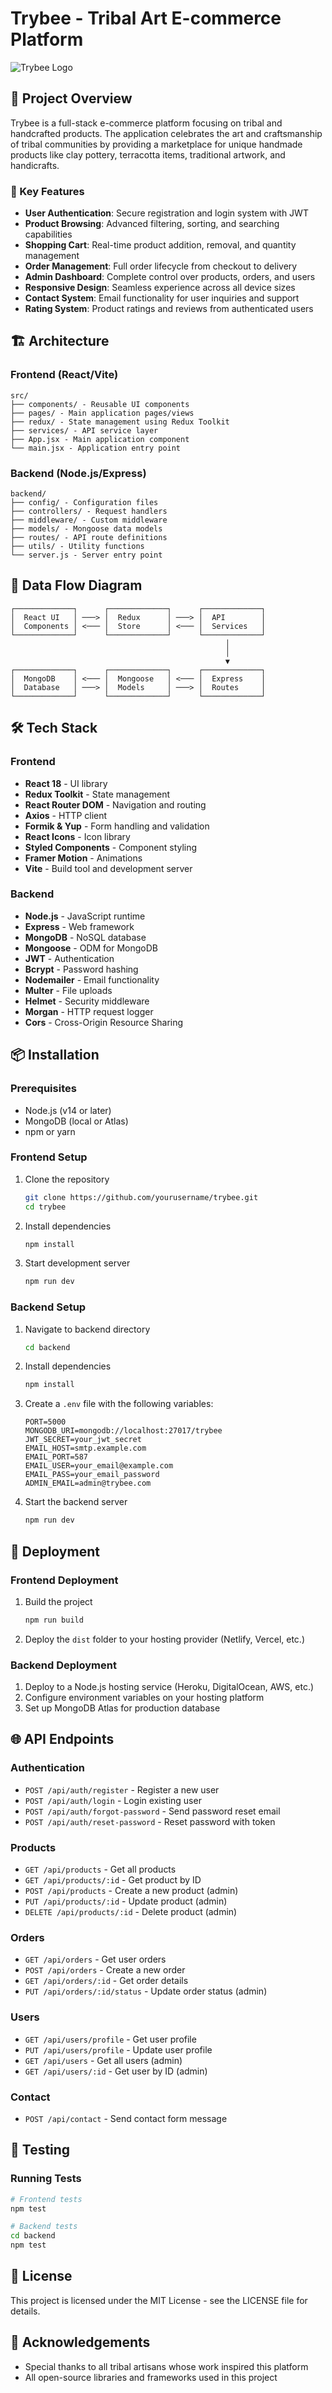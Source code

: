 # Trybee - Tribal Art E-commerce Platform

![Trybee Logo](public/images/logo.png)

## 📝 Project Overview

Trybee is a full-stack e-commerce platform focusing on tribal and handcrafted products. The application celebrates the art and craftsmanship of tribal communities by providing a marketplace for unique handmade products like clay pottery, terracotta items, traditional artwork, and handicrafts.

### 🎯 Key Features

- **User Authentication**: Secure registration and login system with JWT
- **Product Browsing**: Advanced filtering, sorting, and searching capabilities
- **Shopping Cart**: Real-time product addition, removal, and quantity management
- **Order Management**: Full order lifecycle from checkout to delivery
- **Admin Dashboard**: Complete control over products, orders, and users
- **Responsive Design**: Seamless experience across all device sizes
- **Contact System**: Email functionality for user inquiries and support
- **Rating System**: Product ratings and reviews from authenticated users

## 🏗️ Architecture

### Frontend (React/Vite)

```
src/
├── components/ - Reusable UI components
├── pages/ - Main application pages/views
├── redux/ - State management using Redux Toolkit
├── services/ - API service layer
├── App.jsx - Main application component
└── main.jsx - Application entry point
```

### Backend (Node.js/Express)

```
backend/
├── config/ - Configuration files
├── controllers/ - Request handlers
├── middleware/ - Custom middleware
├── models/ - Mongoose data models
├── routes/ - API route definitions
├── utils/ - Utility functions
└── server.js - Server entry point
```

## 🔄 Data Flow Diagram

```
┌─────────────┐      ┌─────────────┐      ┌─────────────┐
│  React UI   │ ───> │  Redux      │ ───> │  API        │
│  Components │ <─── │  Store      │ <─── │  Services   │
└─────────────┘      └─────────────┘      └─────────────┘
                                                │
                                                │
                                                ▼
┌─────────────┐      ┌─────────────┐      ┌─────────────┐
│  MongoDB    │ <─── │  Mongoose   │ <─── │  Express    │
│  Database   │ ───> │  Models     │ ───> │  Routes     │
└─────────────┘      └─────────────┘      └─────────────┘
```

## 🛠️ Tech Stack

### Frontend
- **React 18** - UI library
- **Redux Toolkit** - State management
- **React Router DOM** - Navigation and routing
- **Axios** - HTTP client
- **Formik & Yup** - Form handling and validation
- **React Icons** - Icon library
- **Styled Components** - Component styling
- **Framer Motion** - Animations
- **Vite** - Build tool and development server

### Backend
- **Node.js** - JavaScript runtime
- **Express** - Web framework
- **MongoDB** - NoSQL database
- **Mongoose** - ODM for MongoDB
- **JWT** - Authentication
- **Bcrypt** - Password hashing
- **Nodemailer** - Email functionality
- **Multer** - File uploads
- **Helmet** - Security middleware
- **Morgan** - HTTP request logger
- **Cors** - Cross-Origin Resource Sharing

## 📦 Installation

### Prerequisites
- Node.js (v14 or later)
- MongoDB (local or Atlas)
- npm or yarn

### Frontend Setup
1. Clone the repository
   ```bash
   git clone https://github.com/yourusername/trybee.git
   cd trybee
   ```

2. Install dependencies
   ```bash
   npm install
   ```

3. Start development server
   ```bash
   npm run dev
   ```

### Backend Setup
1. Navigate to backend directory
   ```bash
   cd backend
   ```

2. Install dependencies
   ```bash
   npm install
   ```

3. Create a `.env` file with the following variables:
   ```
   PORT=5000
   MONGODB_URI=mongodb://localhost:27017/trybee
   JWT_SECRET=your_jwt_secret
   EMAIL_HOST=smtp.example.com
   EMAIL_PORT=587
   EMAIL_USER=your_email@example.com
   EMAIL_PASS=your_email_password
   ADMIN_EMAIL=admin@trybee.com
   ```

4. Start the backend server
   ```bash
   npm run dev
   ```

## 🚀 Deployment

### Frontend Deployment
1. Build the project
   ```bash
   npm run build
   ```
2. Deploy the `dist` folder to your hosting provider (Netlify, Vercel, etc.)

### Backend Deployment
1. Deploy to a Node.js hosting service (Heroku, DigitalOcean, AWS, etc.)
2. Configure environment variables on your hosting platform
3. Set up MongoDB Atlas for production database

## 🌐 API Endpoints

### Authentication
- `POST /api/auth/register` - Register a new user
- `POST /api/auth/login` - Login existing user
- `POST /api/auth/forgot-password` - Send password reset email
- `POST /api/auth/reset-password` - Reset password with token

### Products
- `GET /api/products` - Get all products
- `GET /api/products/:id` - Get product by ID
- `POST /api/products` - Create a new product (admin)
- `PUT /api/products/:id` - Update product (admin)
- `DELETE /api/products/:id` - Delete product (admin)

### Orders
- `GET /api/orders` - Get user orders
- `POST /api/orders` - Create a new order
- `GET /api/orders/:id` - Get order details
- `PUT /api/orders/:id/status` - Update order status (admin)

### Users
- `GET /api/users/profile` - Get user profile
- `PUT /api/users/profile` - Update user profile
- `GET /api/users` - Get all users (admin)
- `GET /api/users/:id` - Get user by ID (admin)

### Contact
- `POST /api/contact` - Send contact form message

## 🧪 Testing

### Running Tests
```bash
# Frontend tests
npm test

# Backend tests
cd backend
npm test
```

## 📜 License

This project is licensed under the MIT License - see the LICENSE file for details.

## 🙏 Acknowledgements

- Special thanks to all tribal artisans whose work inspired this platform
- All open-source libraries and frameworks used in this project 